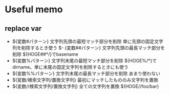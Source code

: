 # Useful memo

## replace var
- ${変数#パターン}	文字列先頭の最短マッチ部分を削除	単に先頭の固定文字列を削除するとき使う
$- {変数##パターン}	文字列先頭の最長マッチ部分を削除	${HOGE##*/}でbasename
- ${変数%パターン}	文字列末尾の最短マッチ部分を削除	${HOGE%/*}でdirname。単に末尾の固定文字列を削除するときにも使う
- ${変数%%パターン}	文字列末尾の最長マッチ部分を削除	あまり使わない
- ${変数/検索文字列/置換文字列}	最初にマッチしたもののみ文字列を置換	
- ${変数//検索文字列/置換文字列}	全ての文字列を置換	${HOGE//foo/bar}
